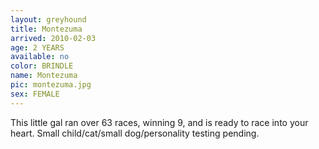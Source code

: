 ```yaml
---
layout: greyhound
title: Montezuma
arrived: 2010-02-03
age: 2 YEARS
available: no
color: BRINDLE
name: Montezuma
pic: montezuma.jpg
sex: FEMALE
---
```


This little gal ran over 63 races, winning 9, and is ready to race into your heart.  Small child/cat/small
dog/personality testing pending. 
